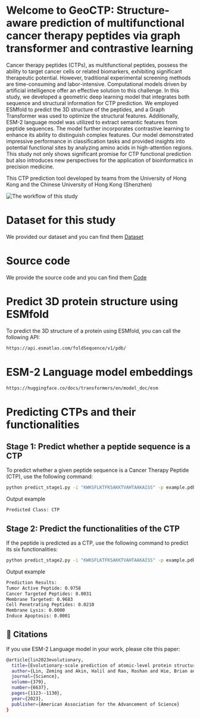 # Welcome to GeoCTP: Structure-aware prediction of multifunctional cancer therapy peptides via graph transformer and contrastive learning
Cancer therapy peptides (CTPs), as multifunctional peptides, possess the ability to target cancer cells or related biomarkers, exhibiting significant therapeutic potential. However, traditional experimental screening methods are time-consuming and labor-intensive. Computational models driven by artificial intelligence offer an effective solution to this challenge. In this study, we developed a geometric deep learning model that integrates both sequence and structural information for CTP prediction. We employed ESMfold to predict the 3D structure of the peptides, and a Graph Transformer was used to optimize the structural features. Additionally, ESM-2 language model  was utilized to extract semantic features from peptide sequences. The model further incorporates contrastive learning to enhance its ability to distinguish complex features. Our model demonstrated impressive performance in classification tasks and provided insights into potential functional sites by analyzing amino acids in high-attention regions. This study not only shows significant promise for CTP functional prediction but also introduces new perspectives for the application of bioinformatics in precision medicine.

This CTP prediction tool developed by teams from the University of Hong Kong and the Chinese University of Hong Kong (Shenzhen)

![The workflow of this study](https://github.com/GGCL7/Geo-CTP/blob/main/workflow.png)


# Dataset for this study
We provided our dataset and you can find them [Dataset](https://github.com/GGCL7/Geo-CTP/tree/main/Dataset)
# Source code
We provide the source code and you can find them [Code](https://github.com/GGCL7/Geo-CTP/tree/main/Code)

# Predict 3D protein structure using ESMfold
To predict the 3D structure of a protein using ESMfold, you can call the following API:
```bash
https://api.esmatlas.com/foldSequence/v1/pdb/
```
# ESM-2 Language model embeddings
```bash
https://huggingface.co/docs/transformers/en/model_doc/esm
```
# Predicting CTPs and their functionalities

## Stage 1: Predict whether a peptide sequence is a CTP

To predict whether a given peptide sequence is a Cancer Therapy Peptide (CTP), use the following command:

```bash
python predict_stage1.py -i "KWKSFLKTFKSAKKTVAHTAAKAISS" -p example.pdb
```
Output example
```bash
Predicted Class: CTP
```
## Stage 2: Predict the functionalities of the CTP
If the peptide is predicted as a CTP, use the following command to predict its six functionalities:

```bash
python predict_stage2.py -i "KWKSFLKTFKSAKKTVAHTAAKAISS" -p example.pdb
```
Output example

```bash
Prediction Results:
Tumor Active Peptide: 0.9758
Cancer Targeted Peptides: 0.0031
Membrane Targeted: 0.9683
Cell Penetrating Peptides: 0.0210
Membrane Lysis: 0.0000
Induce Apoptosis: 0.0001
```
## 📄 Citations
If you use ESM-2 Language model in your work, please cite this paper:
```bash
@article{lin2023evolutionary,
  title={Evolutionary-scale prediction of atomic-level protein structure with a language model},
  author={Lin, Zeming and Akin, Halil and Rao, Roshan and Hie, Brian and Zhu, Zhongkai and Lu, Wenting and Smetanin, Nikita and Verkuil, Robert and Kabeli, Ori and Shmueli, Yaniv and others},
  journal={Science},
  volume={379},
  number={6637},
  pages={1123--1130},
  year={2023},
  publisher={American Association for the Advancement of Science}
}
```
